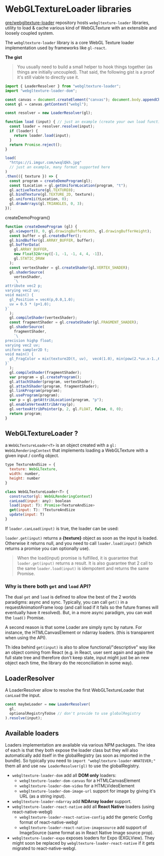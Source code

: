 # WebGLTextureLoader libraries

[gre/webgltexture-loader](https://github.com/gre/webgltexture-loader) repository hosts `webgltexture-loader` libraries, utility to load & cache various kind of WebGLTexture with an extensible and loosely coupled system.

The `webgltexture-loader` library is a core WebGL Texture loader implementation used by frameworks like `gl-react`.

**The gist**

> You usually need to build a small helper to hook things together (as things are initially uncoupled). That said, the following gist is a proof it's still viable to directly use it.

```js
import { LoaderResolver } from "webgltexture-loader";
import "webgltexture-loader-dom";

const canvas = document.createElement("canvas"); document.body.appendChild(canvas);
const gl = canvas.getContext("webgl");

const resolver = new LoaderResolver(gl);

function load (input) { // just an example (create your own load function based on needs)
  const loader = resolver.resolve(input);
  if (loader) {
    return loader.load(input);
  }
  return Promise.reject();
}

load(
  "https://i.imgur.com/wxqlQkh.jpg"
  // just an example, many format supported here
)
.then(({ texture }) => {
  const program = createDemoProgram(gl);
  const tLocation = gl.getUniformLocation(program, "t");
  gl.activeTexture(gl.TEXTURE0);
  gl.bindTexture(gl.TEXTURE_2D, texture);
  gl.uniform1i(tLocation, 0);
  gl.drawArrays(gl.TRIANGLES, 0, 3);
});
```

<detail>
<summary>createDemoProgram()</summary>

```js
function createDemoProgram (gl) {
  gl.viewport(0, 0, gl.drawingBufferWidth, gl.drawingBufferHeight);
  const buffer = gl.createBuffer();
  gl.bindBuffer(gl.ARRAY_BUFFER, buffer);
  gl.bufferData(
    gl.ARRAY_BUFFER,
    new Float32Array([-1, -1, -1, 4, 4, -1]),
    gl.STATIC_DRAW
  );
  const vertexShader = gl.createShader(gl.VERTEX_SHADER);
  gl.shaderSource(
    vertexShader,
    `\
attribute vec2 p;
varying vec2 uv;
void main() {
  gl_Position = vec4(p,0.0,1.0);
  uv = 0.5 * (p+1.0);
}`
  );
  gl.compileShader(vertexShader);
  const fragmentShader = gl.createShader(gl.FRAGMENT_SHADER);
  gl.shaderSource(
    fragmentShader,
    `\
precision highp float;
varying vec2 uv;
uniform sampler2D t;
void main() {
  gl_FragColor = mix(texture2D(t, uv),  vec4(1.0), min(pow(2.*uv.x-1.,6.)+pow(2.*uv.y-1.,6.)+ 0.1 * step(fract(20.*uv.y+cos(16.*uv.x)), 0.2), 1.0));
}`
  );
  gl.compileShader(fragmentShader);
  var program = gl.createProgram();
  gl.attachShader(program, vertexShader);
  gl.attachShader(program, fragmentShader);
  gl.linkProgram(program);
  gl.useProgram(program);
  var p = gl.getAttribLocation(program, "p");
  gl.enableVertexAttribArray(p);
  gl.vertexAttribPointer(p, 2, gl.FLOAT, false, 0, 0);
  return program;
}
```

</detail>

## WebGLTextureLoader ?

a `WebGLTextureLoader<T>` is an object created with a `gl: WebGLRenderingContext` that implements loading a WebGLTexture with a given input / config object.

```js
type TextureAndSize = {
  texture: WebGLTexture,
  width: number,
  height: number
}

class WebGLTextureLoader<T> {
  constructor(gl: WebGLRenderingContext)
  canLoad(input: any): boolean
  load(input: T): Promise<TextureAndSize>
  get(input: T): ?TextureAndSize
  update(input: T)
}
```


If `loader.canLoad(input)` is true, the loader can be used:

`loader.get(input)` returns a **{texture}** object as soon as the input is loaded. Otherwise it returns null, and you need to call `loader.load(input)` (which returns a promise you can optionally use).

> When the load(input) promise is fulfilled, it is guarantee that `loader.get(input)` returns a result. It is also guarantee that 2 call to the same `loader.load(input)` is idempotent and returns the same Promise.

### Why is there both `get` and `load` API?

The dual `get` and `load` is defined to allow the best of the 2 worlds paradigms: async and sync. Typically, you can call `get()` in a requestAnimationFrame loop (and call load if it fails so the future frames will eventually have it resolved). But, in a more async paradigm, you can wait the `load()` Promise.

A second reason is that some Loader are simply sync by nature. For instance, the HTMLCanvasElement or ndarray loaders. (this is transparent when using the API).

Th idea behind `get(input)` is also to allow functional/"descriptive" way like an object coming from React (e.g. in React, user sent again and again the full state tree and therefore don't keep state, input might just be an new object each time, the library do the reconciliation in some way).

## LoaderResolver

A LoaderResolver allow to resolve the first WebGLTextureLoader that `canLoad` the input.

```js
const maybeLoader = new LoaderResolver(
  gl,
  optionalRegistryToUse // don't provide to use globalRegistry
).resolve(input);
```

## Available loaders

Loaders implementation are available via various NPM packages. The idea of each is that they both expose the loader class but they will also automatically add itself in the globalRegistry (as soon as imported in the bundle). So typically you need to `import "webgltexture-loader-WHATEVER;"` them all and use `new LoaderResolver(gl)` to use the globalRegistry.

- `webgltexture-loader-dom` add all **DOM only** loaders:
  - `webgltexture-loader-dom-canvas` for a HTMLCanvasElement
  - `webgltexture-loader-dom-video` for a HTMLVideoElement
  - `webgltexture-loader-dom-image-url` support for image by giving it's URL (as a string input).
- `webgltexture-loader-ndarray` add **NDArray loader** support.
- `webgltexture-loader-react-native` add all **React Native** loaders (using react-native-webgl)
  - `webgltexture-loader-react-native-config` add the generic Config format of react-native-webgl
  - `webgltexture-loader-react-native-imagesource` add support of ImageSource (same format as in React Native Image source prop).
- `webgltexture-loader-expo` exposes loaders for Expo (EXGLView). They might soon be replaced by `webgltexture-loader-react-native` if it gets migrated to react-native-webgl.
